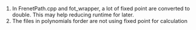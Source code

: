 1. In FrenetPath.cpp and fot_wrapper, a lot of fixed point are converted to double. This may help reducing runtime for later.
2. The files in polynomials forder are not using fixed point for calculation
